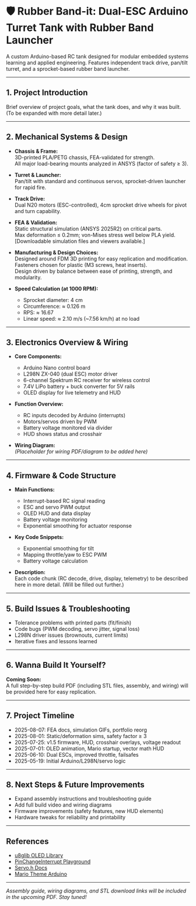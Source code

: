 # 🛡️ Rubber Band-it: Dual-ESC Arduino Turret Tank with Rubber Band Launcher

A custom Arduino-based RC tank designed for modular embedded systems learning and applied engineering. Features independent track drive, pan/tilt turret, and a sprocket-based rubber band launcher.

---

## 1. Project Introduction

Brief overview of project goals, what the tank does, and why it was built. (To be expanded with more detail later.)

---

## 2. Mechanical Systems & Design

- **Chassis & Frame:**  
  3D-printed PLA/PETG chassis, FEA-validated for strength.  
  All major load-bearing mounts analyzed in ANSYS (factor of safety ≥ 3).

- **Turret & Launcher:**  
  Pan/tilt with standard and continuous servos, sprocket-driven launcher for rapid fire.

- **Track Drive:**  
  Dual N20 motors (ESC-controlled), 4cm sprocket drive wheels for pivot and turn capability.

- **FEA & Validation:**  
  Static structural simulation (ANSYS 2025R2) on critical parts.  
  Max deformation ≤ 0.2mm; von-Mises stress well below PLA yield.  
  [Downloadable simulation files and viewers available.]

- **Manufacturing & Design Choices:**  
  Designed around FDM 3D printing for easy replication and modification. Fasteners chosen for plastic (M3 screws, heat inserts).  
  Design driven by balance between ease of printing, strength, and modularity.

- **Speed Calculation (at 1000 RPM):**  
  - Sprocket diameter: 4 cm  
  - Circumference: ≈ 0.126 m  
  - RPS: ≈ 16.67  
  - Linear speed: ≈ 2.10 m/s (~7.56 km/h) at no load

---

## 3. Electronics Overview & Wiring

- **Core Components:**  
  - Arduino Nano control board  
  - L298N ZX-040 (dual ESC) motor driver  
  - 6-channel Spektrum RC receiver for wireless control  
  - 7.4V LiPo battery + buck converter for 5V rails  
  - OLED display for live telemetry and HUD

- **Function Overview:**  
  - RC inputs decoded by Arduino (interrupts)  
  - Motors/servos driven by PWM  
  - Battery voltage monitored via divider  
  - HUD shows status and crosshair

- **Wiring Diagram:**  
  *(Placeholder for wiring PDF/diagram to be added here)*

---

## 4. Firmware & Code Structure

- **Main Functions:**  
  - Interrupt-based RC signal reading  
  - ESC and servo PWM output  
  - OLED HUD and data display  
  - Battery voltage monitoring  
  - Exponential smoothing for actuator response

- **Key Code Snippets:**  
  - Exponential smoothing for tilt  
  - Mapping throttle/yaw to ESC PWM  
  - Battery voltage calculation

- **Description:**  
  Each code chunk (RC decode, drive, display, telemetry) to be described here in more detail. (Will be filled out further.)

---

## 5. Build Issues & Troubleshooting

- Tolerance problems with printed parts (fit/finish)
- Code bugs (PWM decoding, servo jitter, signal loss)
- L298N driver issues (brownouts, current limits)
- Iterative fixes and lessons learned

---

## 6. Wanna Build It Yourself?

**Coming Soon:**  
A full step-by-step build PDF (including STL files, assembly, and wiring) will be provided here for easy replication.

---

## 7. Project Timeline

- 2025-08-07: FEA docs, simulation GIFs, portfolio reorg
- 2025-08-01: Static/deformation sims, safety factor ≥ 3
- 2025-07-25: v1.5 firmware, HUD, crosshair overlays, voltage readout
- 2025-07-01: OLED animation, Mario startup, vector math HUD
- 2025-06-10: Dual ESCs, improved throttle, failsafes
- 2025-05-19: Initial Arduino/L298N/servo logic

---

## 8. Next Steps & Future Improvements

- Expand assembly instructions and troubleshooting guide
- Add full build video and wiring diagrams
- Firmware improvements (safety features, new HUD elements)
- Hardware tweaks for reliability and printability

---

## References

- [u8glib OLED Library](https://github.com/olikraus/u8glib)
- [PinChangeInterrupt Playground](https://playground.arduino.cc/Main/PinChangeInterrupt/)
- [Servo.h Docs](https://www.arduino.cc/en/Reference/Servo)
- [Mario Theme Arduino](https://www.instructables.com/Arduino-Mario-Bros-Theme-Song/)

---

*Assembly guide, wiring diagrams, and STL download links will be included in the upcoming PDF. Stay tuned!*
